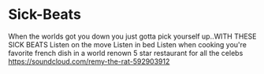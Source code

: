 # Sick-Beats
When the worlds got you down you just gotta pick yourself up..WITH THESE SICK BEATS
Listen on the move
Listen in bed
Listen when cooking you're favorite french dish in a world renown 5 star restaurant for all the celebs
https://soundcloud.com/remy-the-rat-592903912
